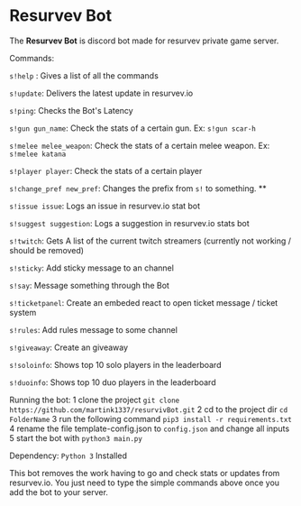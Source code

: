 # Resurvev Bot

The **Resurvev Bot** is discord bot made for resurvev private game server.

Commands:

`s!help` : Gives a list of all the commands

`s!update`: Delivers the latest update in resurvev.io

`s!ping`: Checks the Bot's Latency

`s!gun gun_name`: Check the stats of a certain gun. Ex: `s!gun scar-h`

`s!melee melee_weapon`: Check the stats of a certain melee weapon. Ex: `s!melee katana`

`s!player player`: Check the stats of a certain player

`s!change_pref new_pref`: Changes the prefix from `s!` to something. **

`s!issue issue`: Logs an issue in resurvev.io stat bot

`s!suggest suggestion`: Logs a suggestion in resurvev.io stats bot

`s!twitch`: Gets A list of the current twitch streamers (currently not working / should be removed)

`s!sticky`: Add sticky message to an channel

`s!say`: Message something through the Bot

`s!ticketpanel`: Create an embeded react to open ticket message / ticket system

`s!rules`: Add rules message to some channel

`s!giveaway`: Create an giveaway

`s!soloinfo`: Shows top 10 solo players in the leaderboard

`s!duoinfo`: Shows top 10 duo players in the leaderboard

Running the bot:
1 clone the project
`git clone https://github.com/martink1337/resurvivBot.git`
2 cd to the project dir
`cd FolderName`
3 run the following command
`pip3 install -r requirements.txt`
4 rename the file template-config.json to
`config.json` and change all inputs
5 start the bot with
`python3 main.py`

Dependency:
`Python 3` Installed

This bot removes the work having to go and check stats or updates from resurvev.io. You just need to type the simple commands above once you add the bot to your server.